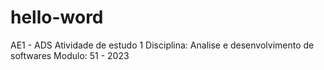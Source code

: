 # hello-word
AE1 - ADS
Atividade de estudo 1
Disciplina: Analise e desenvolvimento de softwares
Modulo: 51 - 2023
